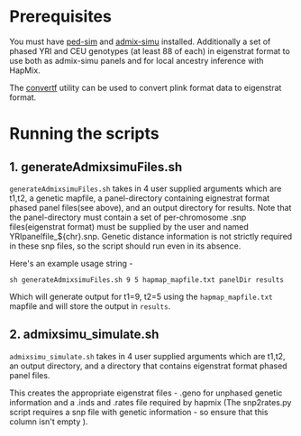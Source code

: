 # Prerequisites

You must have [ped-sim](https://github.com/williamslab/ped-sim) and [admix-simu](https://github.com/williamslab/admix-simu) installed. Additionally a set of phased YRI and CEU genotypes (at least 88 of each) in eigenstrat format to use both as admix-simu panels and for local ancestry inference with HapMix.

The [convertf](https://reich.hms.harvard.edu/software/InputFileFormats) utility can be used to convert plink format data to eigenstrat format.


# Running the scripts 

## 1. generateAdmixsimuFiles.sh

```generateAdmixsimuFiles.sh``` takes in 4 user supplied arguments which are t1,t2, a genetic mapfile, a panel-directory containing eignestrat format phased panel files(see above), and an output directory for results.  Note that the panel-directory must contain a set of per-chromosome .snp files(eigenstrat format) must be supplied by the user and named YRIpanelfile_${chr}.snp. Genetic distance information is not strictly required in these snp files, so the script should run even in its absence.

Here's an example usage string  -
```
sh generateAdmixsimuFiles.sh 9 5 hapmap_mapfile.txt panelDir results
``` 
Which will generate output for t1=9, t2=5 using the ```hapmap_mapfile.txt``` mapfile and will store the output in ```results```.

## 2. admixsimu_simulate.sh

```admixsimu_simulate.sh``` takes in 4 user supplied arguments which are t1,t2, an output directory, and a directory that contains eigenstrat format phased panel files.

This creates the appropriate eigenstrat files - .geno for unphased genetic information and a .inds and .rates file required by hapmix (The snp2rates.py script requires a snp file with genetic information - so ensure that this column isn't empty ).



